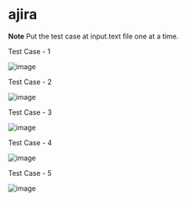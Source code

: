 # ajira
**Note**
Put the test case at input.text file one at a time.

Test Case - 1

![image](https://user-images.githubusercontent.com/53176452/169521654-ac59e2b0-4a84-447e-8d2c-06683274685e.png)

Test Case - 2

![image](https://user-images.githubusercontent.com/53176452/169521805-ffb578f9-2db2-44aa-8ef9-a489e1069b9f.png)

Test Case - 3

![image](https://user-images.githubusercontent.com/53176452/169521945-1cb647d3-6797-48d7-9871-55beb7e620bd.png)

Test Case - 4

![image](https://user-images.githubusercontent.com/53176452/169522952-87b922ce-d97f-458e-8ff4-6ee4b91a6fd2.png)

Test Case - 5

![image](https://user-images.githubusercontent.com/53176452/169523137-3aeba85f-ea13-48c7-8e42-e2d0be231800.png)
